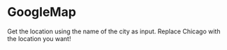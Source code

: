# GoogleMap

Get the location using the name of the city as input.
Replace Chicago with the location you want!
